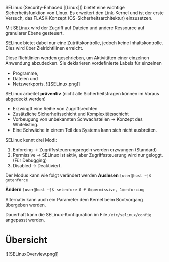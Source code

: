 SELinux (Security-Enhaced [[Linux]]) bietet eine wichtige Sicherheitsfunktion von LInux. Es erweitert den Link-Kernel und ist der erste Versuch, das FLASK-Konzept (OS-Sicherheitsarchitektur) einzusetzen.

Mit SELinux wird der Zugriff auf Dateien und andere Ressource auf granularer Ebene gesteuert.

SELinux bietet dabei nur eine Zutrittskontrolle, jedoch keine Inhaltskontrolle.
Dies wird über Zielrichtilinen erreicht.

Diese Richtlinien werden geschrieben, um Aktivitäten einer einzelnen Anwendung abzudecken. Sie deklarieren vordefinierte Labels für einzelnen
- Programme,
- Dateien und 
- Netzwerkports.
![[SELinux.png]]

SELinux arbeitet **präventiv** (nicht alle Sicherheitsfragen können im Voraus abgedeckt werden)
- Erzwingtt eine Reihe von Zugriffsrechten
- Zusätzliche Sicherheitsschicht und Komplexitätsschicht
- Vorbeugung von unbekannten Schwachstellen -> Konzept des Whitelisting.
- Eine Schwäche in einem Teil des Systems kann sich nicht ausbreiten.

SELinux kennt drei Modi:
1. Enforcing -> Zugriffssteuerungsregeln werden erzwungen (Standard)
2. Permissive -> SELinux ist aktiv, aber Zugriffssteuerung wird nur geloggt. (Für Debugging)
3. Disabled -> Deaktiviert.

Der Modus kann wie folgt verändert werden
**Auslesen**
`[user@host ~]$ getenforce`

**Ändern**
`[user@host ~]$ setenfore 0 # 0=permissive, 1=enforcing`

Alternativ kann auch ein Parameter dem Kernel beim Bootvorgang übergeben werden.

Dauerhaft kann die SELinux-Konfiguration im File `/etc/selinux/config` angepasst werden.


# Übersicht
![[SELinuxOverview.png]]